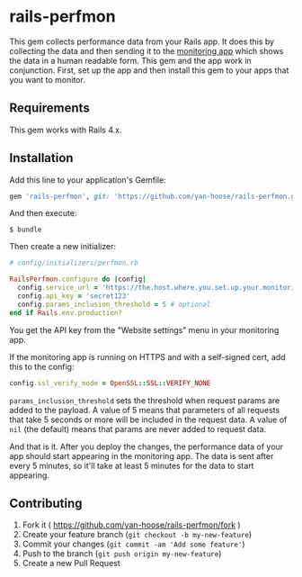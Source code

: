 # rails-perfmon

This gem collects performance data from your Rails app. It does this by collecting the data and then sending it to the [monitoring app](https://github.com/yan-hoose/rails-perfmon-app) which shows the data in a human readable form. This gem and the app work in conjunction. First, set up the app and then install this gem to your apps that you want to monitor.

## Requirements

This gem works with Rails 4.x.

## Installation

Add this line to your application's Gemfile:

```ruby
gem 'rails-perfmon', git: 'https://github.com/yan-hoose/rails-perfmon.git'
```

And then execute:

    $ bundle

Then create a new initializer:

```ruby
# config/initializers/perfmon.rb

RailsPerfmon.configure do |config|
  config.service_url = 'https://the.host.where.you.set.up.your.monitoring.app'
  config.api_key = 'secret123'
  config.params_inclusion_threshold = 5 # optional
end if Rails.env.production?
```
You get the API key from the "Website settings" menu in your monitoring app.

If the monitoring app is running on HTTPS and with a self-signed cert, add this to the config:
```ruby
config.ssl_verify_mode = OpenSSL::SSL::VERIFY_NONE
```
```params_inclusion_threshold``` sets the threshold when request params are added to the payload. A value of 5 means that parameters of all requests that take 5 seconds or more will be included in the request data. A value of ```nil``` (the default) means that params are never added to request data.

And that is it. After you deploy the changes, the performance data of your app should start appearing in the monitoring app. The data is sent after every 5 minutes, so it'll take at least 5 minutes for the data to start appearing.

## Contributing

1. Fork it ( https://github.com/yan-hoose/rails-perfmon/fork )
2. Create your feature branch (`git checkout -b my-new-feature`)
3. Commit your changes (`git commit -am 'Add some feature'`)
4. Push to the branch (`git push origin my-new-feature`)
5. Create a new Pull Request
